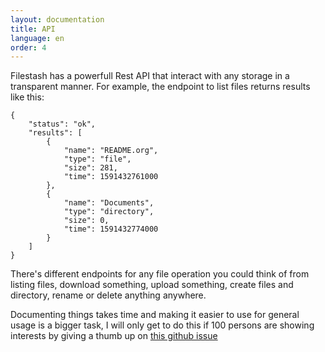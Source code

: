 ```yaml
---
layout: documentation
title: API
language: en
order: 4
---
```


Filestash has a powerfull Rest API that interact with any storage in a transparent manner. For example, the endpoint to list files returns results like this:
```
{
    "status": "ok",
    "results": [
        {
            "name": "README.org",
            "type": "file",
            "size": 281,
            "time": 1591432761000
        },
        {
            "name": "Documents",
            "type": "directory",
            "size": 0,
            "time": 1591432774000
        }
    ]
}
```

There's different endpoints for any file operation you could think of from listing files, download something, upload something, create files and directory, rename or delete anything anywhere. 

Documenting things takes time and making it easier to use for general usage is a bigger task, I will only get to do this if 100 persons are showing interests by giving a thumb up on [this github issue](https://github.com/mickael-kerjean/filestash/issues/503)

<!--
Idea for SDK?

const remote = new Filestash({"type": "ftp", "hostname": "ftp.slackware.com"})
remote.setInstance("http://test.com", "api_key");

remote.list("/") -> IResult
remote.download("/test/output.txt") stream
remote.upload("/test/input.txt", stream) ok
remote.touch("/test/.txt") ok
remote.mkdir("/test/folder/") ok
remote.remove("/test/") ok
remote.rename("/test/test.txt", "/test/test2.txt") ok
-->
